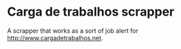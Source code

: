 # Carga de trabalhos scrapper

A scrapper that works as a sort of job alert for http://www.cargadetrabalhos.net.
